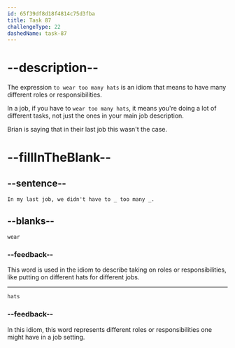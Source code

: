 ```yaml
---
id: 65f39df8d18f4814c75d3fba
title: Task 87
challengeType: 22
dashedName: task-87
---
```


<!--
AUDIO REFERENCE: 
Sophie: In my last job, we didn't have to wear too many hats.
-->

# --description--

The expression `to wear too many hats` is an idiom that means to have many different roles or responsibilities. 

In a job, if you have to `wear too many hats`, it means you're doing a lot of different tasks, not just the ones in your main job description. 

Brian is saying that in their last job this wasn't the case.

# --fillInTheBlank--

## --sentence--

`In my last job, we didn't have to _ too many _.`

## --blanks--

`wear`

### --feedback--

This word is used in the idiom to describe taking on roles or responsibilities, like putting on different hats for different jobs.

---

`hats`

### --feedback--

In this idiom, this word represents different roles or responsibilities one might have in a job setting.
